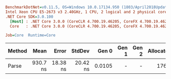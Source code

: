 ``` ini

BenchmarkDotNet=v0.11.5, OS=Windows 10.0.17134.950 (1803/April2018Update/Redstone4)
Intel Xeon CPU E5-2673 v3 2.40GHz, 1 CPU, 2 logical and 2 physical cores
.NET Core SDK=3.0.100
  [Host] : .NET Core 3.0.0 (CoreCLR 4.700.19.46205, CoreFX 4.700.19.46214), 64bit RyuJIT
  Core   : .NET Core 3.0.0 (CoreCLR 4.700.19.46205, CoreFX 4.700.19.46214), 64bit RyuJIT

Job=Core  Runtime=Core  

```
| Method |     Mean |    Error |   StdDev |  Gen 0 | Gen 1 | Gen 2 | Allocated |
|------- |---------:|---------:|---------:|-------:|------:|------:|----------:|
|  Parse | 930.7 ns | 18.38 ns | 20.42 ns | 0.0105 |     - |     - |     176 B |
